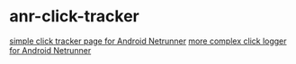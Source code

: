 # anr-click-tracker
[simple click tracker page for Android Netrunner](https://marckubischta.github.io/anr-click-tracker/clicks.html)
[more complex click logger for Android Netrunner](https://marckubischta.github.io/anr-click-tracker/logger.html)
